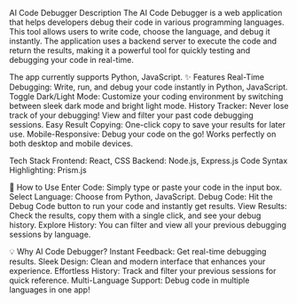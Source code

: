 AI Code Debugger
Description
The AI Code Debugger is a web application that helps developers debug their code in various programming languages. This tool allows users to write code, choose the language, and debug it instantly. The application uses a backend server to execute the code and return the results, making it a powerful tool for quickly testing and debugging your code in real-time.

The app currently supports Python, JavaScript.
✨ Features
Real-Time Debugging: Write, run, and debug your code instantly in Python, JavaScript.
Toggle Dark/Light Mode: Customize your coding environment by switching between sleek dark mode and bright light mode.
History Tracker: Never lose track of your debugging! View and filter your past code debugging sessions.
Easy Result Copying: One-click copy to save your results for later use.
Mobile-Responsive: Debug your code on the go! Works perfectly on both desktop and mobile devices.

Tech Stack
Frontend: React, CSS
Backend: Node.js, Express.js
Code Syntax Highlighting: Prism.js

📑 How to Use
Enter Code: Simply type or paste your code in the input box.
Select Language: Choose from Python, JavaScript.
Debug Code: Hit the Debug Code button to run your code and instantly get results.
View Results: Check the results, copy them with a single click, and see your debug history.
Explore History: You can filter and view all your previous debugging sessions by language.

💡 Why AI Code Debugger?
Instant Feedback: Get real-time debugging results.
Sleek Design: Clean and modern interface that enhances your experience.
Effortless History: Track and filter your previous sessions for quick reference.
Multi-Language Support: Debug code in multiple languages in one app!
